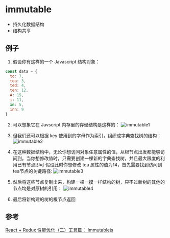 # immutable
- 持久化数据结构
- 结构共享

## 例子
1. 假设你有这样的一个 Javascript 结构对象：
```javascript
const data = {
  to: 7,
  tea: 3,
  ted: 4,
  ten: 12,
  A: 15,
  i: 11,
  in: 5,
  inn: 9
}
```

2. 可以想象它在 Javscript 内存里的存储结构是这样的：
![immutable1](https://user-gold-cdn.xitu.io/2018/3/21/1624915298958fb9?imageView2/0/w/1280/h/960/format/webp/ignore-error/1)

3. 但我们还可以根据 key 使用到的字母作为索引，组织成字典查找树的结构：
![immutable2](https://user-gold-cdn.xitu.io/2018/3/21/1624915461dceeca?imageView2/0/w/1280/h/960/format/webp/ignore-error/1)

4. 在这种数据结构中，无论你想访问对象任意属性的值，从根节点出发都能够访问到。当你想修改值时，只需要创建一棵新的字典查找树，并且最大限度的利用已有节点即可
假设此时你想修改 tea 属性的值为14，首先需要找到访问到tea节点的关键路径:
![immutable3](https://user-gold-cdn.xitu.io/2018/3/21/16249157caab57e4?imageView2/0/w/1280/h/960/format/webp/ignore-error/1)

5. 然后将这些节点复制出来，构建一棵一摸一样结构的树，只不过新树的其他的节点均是对原树的引用：
![immutable4](https://user-gold-cdn.xitu.io/2018/3/21/162491599e80a98f?imageView2/0/w/1280/h/960/format/webp/ignore-error/1)

6. 最后将新构建的树的根节点返回

## 参考
[React + Redux 性能优化（二）工具篇： Immutablejs](https://juejin.im/post/5ab273b5f265da239a5fb2e6#heading-0)

